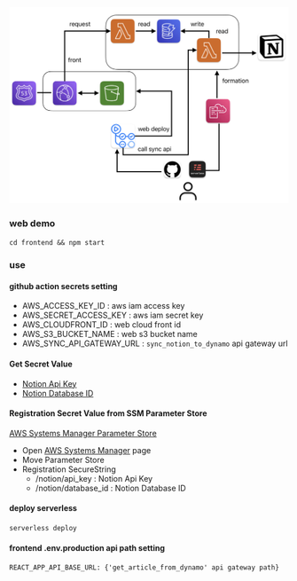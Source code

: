 <p align='center'>
  <img src="https://github.com/birariro/blog/blob/main/arch.png"/>
</p>

### web demo

```shell
cd frontend && npm start   
```

### use

#### github action secrets setting

- AWS_ACCESS_KEY_ID :  aws iam access key
- AWS_SECRET_ACCESS_KEY : aws iam secret key
- AWS_CLOUDFRONT_ID : web cloud front id
- AWS_S3_BUCKET_NAME : web s3 bucket name
- AWS_SYNC_API_GATEWAY_URL : ```sync_notion_to_dynamo``` api gateway url

#### Get Secret Value

- [Notion Api Key](https://www.notion.so/profile/integrations)
- [Notion Database ID](https://developers.notion.com/reference/retrieve-a-database)

#### Registration Secret Value from SSM Parameter Store

[AWS Systems Manager Parameter Store](https://docs.aws.amazon.com/ko_kr/systems-manager/latest/userguide/systems-manager-parameter-store.html)

- Open [AWS Systems Manager](https://ap-northeast-2.console.aws.amazon.com/systems-manager/home?region=ap-northeast-2) page
- Move Parameter Store
- Registration SecureString
    - /notion/api_key : Notion Api Key
    - /notion/database_id : Notion Database ID

#### deploy serverless

```
serverless deploy
```

#### frontend .env.production api path setting

```.env.production
REACT_APP_API_BASE_URL: {'get_article_from_dynamo' api gateway path}
```
